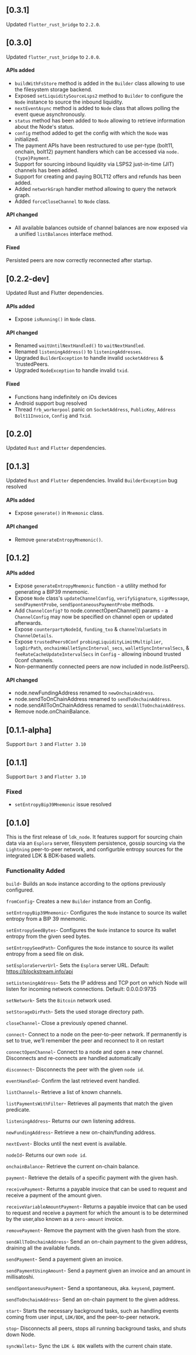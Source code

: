 ## [0.3.1]

Updated `flutter_rust_bridge` to `2.2.0`.

## [0.3.0]

Updated `flutter_rust_bridge` to `2.0.0`.

#### APIs added

- `buildWithFsStore` method is added in the `Builder` class allowing to use the filesystem storage backend.
- Exposed `setLiquiditySourceLsps2` method to `Builder` to configure the `Node` instance to source the inbound liquidity.
- `nextEventAsync` method is added to `Node` class that allows polling the event queue asynchronously.
- `status` method has been added to `Node` allowing to retrieve information about the Node's status.
- `config` method added to get the config with which the `Node` was initialized.
- The payment APIs have been restructured to use per-type (bolt11, onchain, bolt12) payment handlers which can be accessed via `node.{type}Payment`.
- Support for sourcing inbound liquidity via LSPS2 just-in-time (JIT) channels has been added.
- Support for creating and paying BOLT12 offers and refunds has been added.
- Added `networkGraph` handler method allowing to query the network graph.
- Added `forceCloseChannel` to `Node` class.

#### API changed

- All available balances outside of channel balances are now exposed via a unified `listBalances` interface method.

#### Fixed

Persisted peers are now correctly reconnected after startup.

## [0.2.2-dev]

Updated Rust and Flutter dependencies.

#### APIs added

- Expose `isRunning()` in `Node` class.

#### API changed

- Renamed `waitUntilNextHandled()` to `waitNextHandled`.
- Renamed `listeningAddress()` to `listeningAddresses`.
- Upgraded `BuilderException` to handle invalid `socketAddress` & `trustedPeers.
- Upgraded `NodeException` to handle invalid `txid`.

#### Fixed

- Functions hang indefinitely on iOs devices
- Android support bug resolved
- Thread `frb_workerpool` panic on `SocketAddress`, `PublicKey`, `Address` `Bolt11Invoice`, `Config` and `Txid`.

## [0.2.0]

Updated `Rust` and `Flutter` dependencies.

## [0.1.3]

Updated `Rust` and `Flutter` dependencies.
Invalid `BuilderException` bug resolved

#### APIs added

- Expose `generate()` in `Mnemonic` class.

#### API changed

- Remove `generateEntropyMnemonic()`.

## [0.1.2]

#### APIs added

- Expose `generateEntropyMnemonic` function - a utility method for generating a BIP39 mnemonic.
- Expose `Node` class's `updateChannelConfig`, `verifySignature`, `signMessage`, `sendPaymentProbe`, `sendSpontaneousPaymentProbe` methods.
- Add `ChannelConfig?` to node.connectOpenChannel() params - a `ChannelConfig` may now be specified on channel open or updated afterwards.
- Expose `counterpartyNodeId`, `funding_txo` & `channelValueSats` in `ChannelDetails`.
- Expose `trustedPeers0Conf` `probingLiquidityLimitMultiplier`, `logDirPath`, `onchainWalletSyncInterval_secs`, `walletSyncIntervalSecs`, &
  `feeRateCacheUpdateIntervalSecs` in `Config` - allowing inbound trusted 0conf channels.
- Non-permanently connected peers are now included in node.listPeers().

#### API changed

- node.newFundingAddress renamed to `newOnchainAddress`.
- node.sendToOnChainAddress renamed to `sendToOnchainAddress`.
- node.sendAllToOnChainAddress renamed to `sendAllToOnchainAddress`.
- Remove node.onChainBalance.

## [0.1.1-alpha]

Support `Dart 3` and `Flutter 3.10`

## [0.1.1]

Support `Dart 3` and `Flutter 3.10`

### Fixed

- `setEntropyBip39Mnemonic` issue resolved

## [0.1.0]

This is the first release of `ldk_node`. It features support for sourcing chain data via an `Esplora` server, filesystem persistence, gossip sourcing via the `Lightning` peer-to-peer network, and configurble entropy sources for the integrated LDK & BDK-based wallets.

### Functionality Added

`build`- Builds an `Node` instance according to the options previously configured.

`fromConfig`- Creates a new `Builder` instance from an Config.

`setEntropyBip39Mnemonic`- Configures the `Node` instance to source its wallet entropy from a BIP 39 mnemonic.

`setEntropySeedBytes`- Configures the `Node` instance to source its wallet entropy from the given seed bytes.

`setEntropySeedPath`- Configures the `Node` instance to source its wallet entropy from a seed file on disk.

`setEsploraServerUrl`- Sets the `Esplora` server URL. Default: https://blockstream.info/api

`setListeningAddress`- Sets the IP address and TCP port on which Node will listen for incoming network connections. Default: 0.0.0.0:9735

`setNetwork`- Sets the `Bitcoin` network used.

`setStorageDirPath`- Sets the used storage directory path.

`closeChannel`- Close a previously opened channel.

`connect`- Connect to a node on the peer-to-peer network. If permanently is set to true, we’ll remember the peer and reconnect to it on restart

`connectOpenChannel`- Connect to a node and open a new channel. Disconnects and re-connects are handled automatically

`disconnect`- Disconnects the peer with the given `node id`.

`eventHandled`- Confirm the last retrieved event handled.

`listChannels`- Retrieve a list of known channels.

`listPaymentsWithFilter`- Retrieves all payments that match the given predicate.

`listeningAddress`- Returns our own listening address.

`newFundingAddress`- Retrieve a new on-chain/funding address.

`nextEvent`- Blocks until the next event is available.

`nodeId`- Returns our own `node id`.

`onchainBalance`- Retrieve the current on-chain balance.

`payment`- Retrieve the details of a specific payment with the given hash.

`receivePayment`- Returns a payable invoice that can be used to request and receive a payment of the amount given.

`receiveVariableAmountPayment`- Returns a payable invoice that can be used to request and receive a payment for which the amount is to be determined by the user,also known as a `zero-amount` invoice.

`removePayment`- Remove the payment with the given hash from the store.

`sendAllToOnchainAddress`- Send an on-chain payment to the given address, draining all the available funds.

`sendPayment`- Send a payement given an invoice.

`sendPaymentUsingAmount`- Send a payment given an invoice and an amount in millisatoshi.

`sendSpontaneousPayment`- Send a spontaneous, aka. `keysend`, payment.

`sendToOnchainAddress`- Send an on-chain payment to the given address.

`start`- Starts the necessary background tasks, such as handling events coming from user input, `LDK/BDK`, and the peer-to-peer network.

`stop`- Disconnects all peers, stops all running background tasks, and shuts down Node.

`syncWallets`- Sync the `LDK & BDK` wallets with the current chain state.
